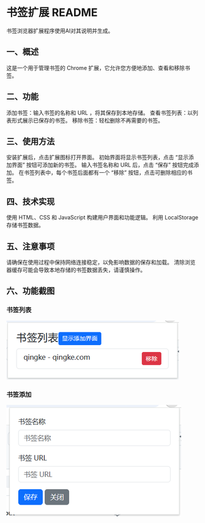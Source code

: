 # 书签扩展 README
  书签浏览器扩展程序使用AI对其说明并生成。
  
## 一、概述
这是一个用于管理书签的 Chrome 扩展，它允许您方便地添加、查看和移除书签。

## 二、功能
添加书签：输入书签的名称和 URL ，将其保存到本地存储。
查看书签列表：以列表形式展示已保存的书签。
移除书签：轻松删除不再需要的书签。

## 三、使用方法
安装扩展后，点击扩展图标打开界面。
初始界面将显示书签列表，点击 “显示添加界面” 按钮可添加新的书签。
输入书签名称和 URL 后，点击 “保存” 按钮完成添加。
在书签列表中，每个书签后面都有一个 “移除” 按钮，点击可删除相应的书签。

## 四、技术实现
使用 HTML、CSS 和 JavaScript 构建用户界面和功能逻辑。
利用 LocalStorage 存储书签数据。

## 五、注意事项
请确保在使用过程中保持网络连接稳定，以免影响数据的保存和加载。
清除浏览器缓存可能会导致本地存储的书签数据丢失，请谨慎操作。
## 六、功能截图
### 书签列表
![列表](./screenshots/bookmark-list.png)
### 书签添加
![添加](./screenshots/add-bookmark.png)